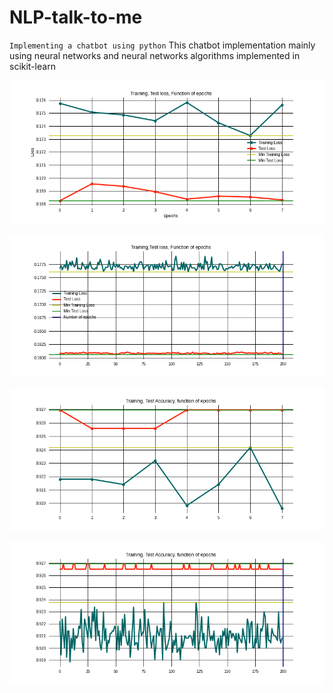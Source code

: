 # NLP-talk-to-me

`Implementing a chatbot using python`
This chatbot implementation mainly using neural networks and  neural networks algorithms implemented in scikit-learn

![alt text](https://github.com/alainthierry/NLP-talk-to-me/blob/main/imageloss.png?raw=true)

![alt text](https://github.com/alainthierry/NLP-talk-to-me/blob/main/imageloss2.png?raw=true)

![alt text](https://github.com/alainthierry/NLP-talk-to-me/blob/main/imageaccuracy.png?raw=true)

![alt text](https://github.com/alainthierry/NLP-talk-to-me/blob/main/imageaccuracy2.png?raw=true)
